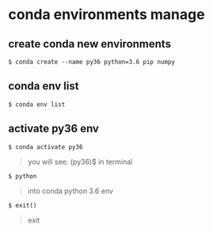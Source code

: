 # conda environments manage

## create conda new environments
```
$ conda create --name py36 python=3.6 pip numpy
```
## conda env list
```
$ conda env list
```
## activate py36 env
```
$ conda activate py36
```
> you will see: (py36)$  in terminal
```
$ python 
```
> into conda python 3.6 env
```
$ exit()  
```
>exit


